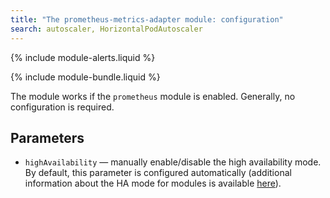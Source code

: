 ```yaml
---
title: "The prometheus-metrics-adapter module: configuration"
search: autoscaler, HorizontalPodAutoscaler 
---
```


{% include module-alerts.liquid %}

{% include module-bundle.liquid %}

The module works if the `prometheus` module is enabled. Generally, no configuration is required.

## Parameters

* `highAvailability` — manually enable/disable the high availability mode. By default, this parameter is configured automatically (additional information about the HA mode for modules is available [here](../../deckhouse-configure-global.html#parameters)).
